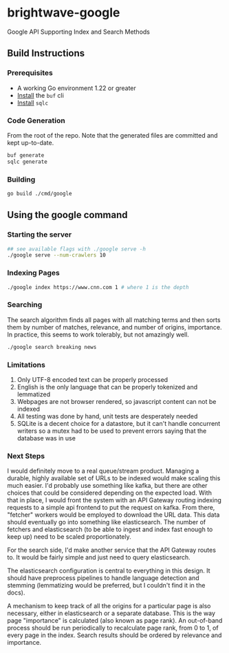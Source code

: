 # brightwave-google

Google API Supporting Index and Search Methods

## Build Instructions

### Prerequisites

- A working Go environment 1.22 or greater
- [Install](https://buf.build/docs/installation) the `buf` cli
- [Install](https://docs.sqlc.dev/en/stable/overview/install.html) `sqlc`

### Code Generation

From the root of the repo. Note that the generated files are committed and kept up-to-date.

```sh
buf generate
sqlc generate
```

### Building

```sh
go build ./cmd/google
```

## Using the google command

### Starting the server

```sh
## see available flags with ./google serve -h
./google serve --num-crawlers 10
```

### Indexing Pages

```sh
./google index https://www.cnn.com 1 # where 1 is the depth
```

### Searching

The search algorithm finds all pages with all matching terms and then sorts them by number of matches, relevance, and number of origins, importance. In practice, this seems to work tolerably, but not amazingly well.

```sh
./google search breaking news
```

### Limitations

1. Only UTF-8 encoded text can be properly processed
2. English is the only language that can be properly tokenized and lemmatized
3. Webpages are not browser rendered, so javascript content can not be indexed
4. All testing was done by hand, unit tests are desperately needed
5. SQLite is a decent choice for a datastore, but it can't handle concurrent writers so a mutex had to be used to prevent errors saying that the database was in use

### Next Steps

I would definitely move to a real queue/stream product. Managing a durable, highly available set of URLs to be indexed would make scaling this much easier. I'd probably use something like kafka, but there are other choices that could be considered depending on the expected load. With that in place, I would front the system with an API Gateway routing indexing requests to a simple api frontend to put the request on kafka. From there, "fetcher" workers would be employed to download the URL data. This data should eventually go into something like elasticsearch. The number of fetchers and elasticsearch (to be able to ingest and index fast enough to keep up) need to be scaled proportionately.

For the search side, I'd make another service that the API Gateway routes to. It would be fairly simple and just need to query elasticsearch.

The elasticsearch configuration is central to everything in this design. It should have preprocess pipelines to handle language detection and stemming (lemmatizing would be preferred, but I couldn't find it in the docs).

A mechanism to keep track of all the origins for a particular page is also necessary, either in elasticsearch or a separate database. This is the way page "importance" is calculated (also known as page rank). An out-of-band process should be run periodically to recalculate page rank, from 0 to 1, of every page in the index. Search results should be ordered by relevance and importance.
